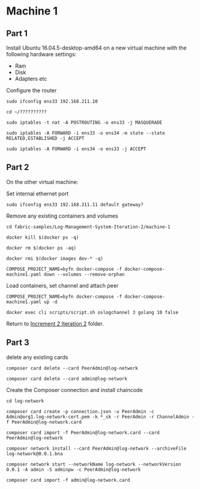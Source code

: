 # Machine 1

## Part 1

Install Ubuntu 16.04.5-desktop-amd64 on a new virtual machine with the following hardware settings:

- Ram
- Disk
- Adapters etc

Configure the router 

```
sudo ifconfig ens33 192.168.211.10

cd ~/??????????

sudo iptables -t nat -A POSTROUTING -o ens33 -j MASQUERADE

sudo iptables -A FORWARD -i ens33 -o ens34 -m state --state RELATED,ESTABLISHED -j ACCEPT

sudo iptables -A FORWARD -i ens34 -o ens33 -j ACCEPT
```

## Part 2

On the other virtual machine:

Set internal ethernet port

```
sudo ifconfig ens33 192.168.211.11 default gateway?
```

Remove any existing containers and volumes

```
cd fabric-samples/Log-Management-System-Iteration-2/machine-1

docker kill $(docker ps -q)

docker rm $(docker ps -aq)

docker rmi $(docker images dev-* -q)

COMPOSE_PROJECT_NAME=byfn docker-compose -f docker-compose-machine1.yaml down --volumes --remove-orphan
```

Load containers, set channel and attach peer

```
COMPOSE_PROJECT_NAME=byfn docker-compose -f docker-compose-machine1.yaml up -d

docker exec cli scripts/script.sh oslogchannel 3 golang 10 false
```
Return to [Increment 2 Iteration 2](../README.md) folder.

## Part 3

delete any existing cards

```
composer card delete --card PeerAdmin@log-network

composer card delete --card admin@log-network
```

Create the Composer connection and install chaincode

```
cd log-network

composer card create -p connection.json -u PeerAdmin -c Admin@org1.log-network-cert.pem -k *_sk -r PeerAdmin -r ChannelAdmin -f PeerAdmin@log-network.card

composer card import -f PeerAdmin@log-network.card --card PeerAdmin@log-network

composer network install --card PeerAdmin@log-network --archiveFile log-network@0.0.1.bna

composer network start --networkName log-network --networkVersion 0.0.1 -A admin -S adminpw -c PeerAdmin@log-network

composer card import -f admin@log-network.card
```


